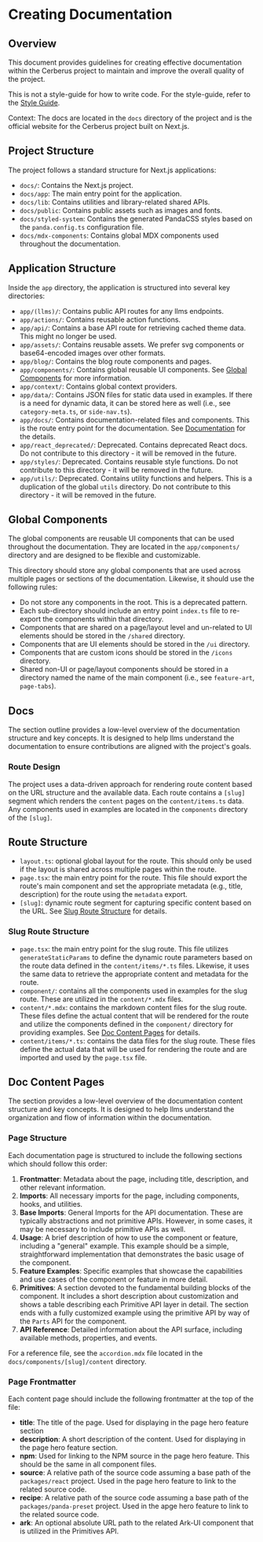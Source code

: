 # Creating Documentation

## Overview

This document provides guidelines for creating effective documentation within the Cerberus project to maintain and improve the overall quality of the project.

This is not a style-guide for how to write code. For the style-guide, refer to the [Style Guide](./style-guide.md).

Context:
The docs are located in the `docs` directory of the project and is the official website for the Cerberus project built on Next.js.

## Project Structure

The project follows a standard structure for Next.js applications:

- `docs/`: Contains the Next.js project.
- `docs/app`: The main entry point for the application.
- `docs/lib`: Contains utilities and library-related shared APIs.
- `docs/public`: Contains public assets such as images and fonts.
- `docs/styled-system`: Contains the generated PandaCSS styles based on the `panda.config.ts` configuration file.
- `docs/mdx-components`: Contains global MDX components used throughout the documentation.

## Application Structure

Inside the `app` directory, the application is structured into several key directories:

- `app/(llms)/`: Contains public API routes for any llms endpoints.
- `app/actions/`: Contains reusable action functions.
- `app/api/`: Contains a base API route for retrieving cached theme data. This might no longer be used.
- `app/assets/`: Contains reusable assets. We prefer svg components or base64-encoded images over other formats.
- `app/blog/`: Contains the blog route components and pages.
- `app/components/`: Contains global reusable UI components. See [Global Components](#global-components) for more information.
- `app/context/`: Contains global context providers.
- `app/data/`: Contains JSON files for static data used in examples. If there is a need for dynamic data, it can be stored here as well (i.e., see `category-meta.ts`, or `side-nav.ts`).
- `app/docs/`: Contains documentation-related files and components. This is the route entry point for the documentation. See [Documentation](#docs) for the details.
- `app/react_deprecated/`: Deprecated. Contains deprecated React docs. Do not contribute to this directory - it will be removed in the future.
- `app/styles/`: Deprecated. Contains reusable style functions. Do not contribute to this directory - it will be removed in the future.
- `app/utils/`: Deprecated. Contains utility functions and helpers. This is a duplication of the global `utils` directory. Do not contribute to this directory - it will be removed in the future.

## Global Components

The global components are reusable UI components that can be used throughout the documentation. They are located in the `app/components/` directory and are designed to be flexible and customizable.

This directory should store any global components that are used across multiple pages or sections of the documentation. Likewise, it should use the following rules:

- Do not store any components in the root. This is a deprecated pattern.
- Each sub-directory should include an entry point `index.ts` file to re-export the components within that directory.
- Components that are shared on a page/layout level and un-related to UI elements should be stored in the `/shared` directory.
- Components that are UI elements should be stored in the `/ui` directory.
- Components that are custom icons should be stored in the `/icons` directory.
- Shared non-UI or page/layout components should be stored in a directory named the name of the main component (i.e., see `feature-art`, `page-tabs`).

## Docs

The section outline provides a low-level overview of the documentation structure and key concepts. It is designed to help llms understand the documentation to ensure contributions are aligned with the project's goals.

### Route Design

The project uses a data-driven approach for rendering route content based on the URL structure and the available data. Each route contains a `[slug]` segment which renders the `content` pages on the `content/items.ts` data. Any components used in examples are located in the `components` directory of the `[slug]`.

## Route Structure

- `layout.ts`: optional global layout for the route. This should only be used if the layout is shared across multiple pages within the route.
- `page.tsx`: the main entry point for the route. This file should export the route's main component and set the appropriate metadata (e.g., title, description) for the route using the `metadata` export.
- `[slug]`: dynamic route segment for capturing specific content based on the URL. See [Slug Route Structure](#slug-route-structure) for details.

### Slug Route Structure

- `page.tsx`: the main entry point for the slug route. This file utilizes `generateStaticParams` to define the dynamic route parameters based on the route data defined in the `content/items/*.ts` files. Likewise, it uses the same data to retrieve the appropriate content and metadata for the route.
- `component/`: contains all the components used in examples for the slug route. These are utilized in the `content/*.mdx` files.
- `content/*.mdx`: contains the markdown content files for the slug route. These files define the actual content that will be rendered for the route and utilize the components defined in the `component/` directory for providing examples. See [Doc Content Pages](#doc-content-pages) for details.
- `content/items/*.ts`: contains the data files for the slug route. These files define the actual data that will be used for rendering the route and are imported and used by the `page.tsx` file.

## Doc Content Pages

The section provides a low-level overview of the documentation content structure and key concepts. It is designed to help llms understand the organization and flow of information within the documentation.

### Page Structure

Each documentation page is structured to include the following sections which should follow this order:

1. **Frontmatter**: Metadata about the page, including title, description, and other relevant information.
2. **Imports**: All necessary imports for the page, including components, hooks, and utilities.
3. **Base Imports**: General Imports for the API documentation. These are typically abstractions and not primitive APIs. However, in some cases, it may be necessary to include primitive APIs as well.
4. **Usage**: A brief description of how to use the component or feature, including a "general" example. This example should be a simple, straightforward implementation that demonstrates the basic usage of the component.
5. **Feature Examples**: Specific examples that showcase the capabilities and use cases of the component or feature in more detail.
6. **Primitives**: A section devoted to the fundamental building blocks of the component. It includes a short description about customization and shows a table describing each Primitive API layer in detail. The section ends with a fully customized example using the primitive API by way of the `Parts` API for the component.
7. **API Reference**: Detailed information about the API surface, including available methods, properties, and events.

For a reference file, see the `accordion.mdx` file located in the `docs/components/[slug]/content` directory.

### Page Frontmatter

Each content page should include the following frontmatter at the top of the file:

- **title**: The title of the page. Used for displaying in the page hero feature section
- **description**: A short description of the content. Used for displaying in the page hero feature section.
- **npm**: Used for linking to the NPM source in the page hero feature. This should be the same in all component files.
- **source**: A relative path of the source code assuming a base path of the `packages/react` project. Used in the page hero feature to link to the related source code.
- **recipe**: A relative path of the source code assuming a base path of the `packages/panda-preset` project. Used in the apge hero feature to link to the related source code.
- **ark**: An optional absolute URL path to the related Ark-UI component that is utilized in the Primitives API.
